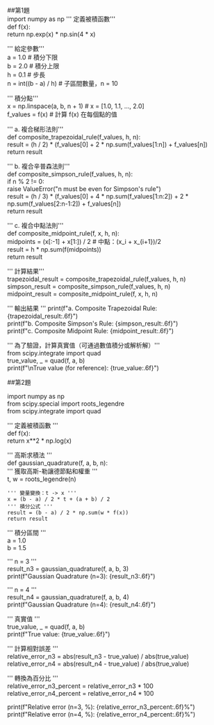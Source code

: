 ##第1題    
import numpy as np
''' 定義被積函數'''  
def f(x):    
    return np.exp(x) * np.sin(4 * x)    

''' 給定參數'''  
a = 1.0  # 積分下限    
b = 2.0  # 積分上限    
h = 0.1  # 步長    
n = int((b - a) / h)  # 子區間數量，n = 10    

''' 積分點'''  
x = np.linspace(a, b, n + 1)  # x = [1.0, 1.1, ..., 2.0]    
f_values = f(x)  # 計算 f(x) 在每個點的值    

''' a. 複合梯形法則'''   
def composite_trapezoidal_rule(f_values, h, n):    
    result = (h / 2) * (f_values[0] + 2 * np.sum(f_values[1:n]) + f_values[n])    
    return result    

''' b. 複合辛普森法則'''  
def composite_simpson_rule(f_values, h, n):    
    if n % 2 != 0:    
        raise ValueError("n must be even for Simpson's rule")    
    result = (h / 3) * (f_values[0] + 4 * np.sum(f_values[1:n:2]) + 2 * np.sum(f_values[2:n-1:2]) + f_values[n])    
    return result    

''' c. 複合中點法則'''  
def composite_midpoint_rule(f, x, h, n):    
    midpoints = (x[:-1] + x[1:]) / 2  # 中點：(x_i + x_{i+1})/2    
    result = h * np.sum(f(midpoints))    
    return result    

''' 計算結果'''  
trapezoidal_result = composite_trapezoidal_rule(f_values, h, n)    
simpson_result = composite_simpson_rule(f_values, h, n)    
midpoint_result = composite_midpoint_rule(f, x, h, n)    

''' 輸出結果  '''
print(f"a. Composite Trapezoidal Rule: {trapezoidal_result:.6f}")    
print(f"b. Composite Simpson's Rule: {simpson_result:.6f}")    
print(f"c. Composite Midpoint Rule: {midpoint_result:.6f}")    

''' 為了驗證，計算真實值（可通過數值積分或解析解）'''  
from scipy.integrate import quad        
true_value, _ = quad(f, a, b)    
print(f"\nTrue value (for reference): {true_value:.6f}")    

##第2題    

import numpy as np  
from scipy.special import roots_legendre  
from scipy.integrate import quad  

''' 定義被積函數 '''  
def f(x):  
    return x**2 * np.log(x)  

''' 高斯求積法 '''  
def gaussian_quadrature(f, a, b, n):  
    ''' 獲取高斯-勒讓德節點和權重 '''  
    t, w = roots_legendre(n)  
    
    ''' 變量變換：t -> x '''  
    x = (b - a) / 2 * t + (a + b) / 2  
    ''' 積分公式 '''  
    result = (b - a) / 2 * np.sum(w * f(x))  
    return result  

''' 積分區間 '''  
a = 1.0  
b = 1.5  

''' n = 3 '''  
result_n3 = gaussian_quadrature(f, a, b, 3)  
print(f"Gaussian Quadrature (n=3): {result_n3:.6f}")  

''' n = 4 '''  
result_n4 = gaussian_quadrature(f, a, b, 4)  
print(f"Gaussian Quadrature (n=4): {result_n4:.6f}")  

''' 真實值 '''  
true_value, _ = quad(f, a, b)  
print(f"True value: {true_value:.6f}")  

''' 計算相對誤差 '''  
relative_error_n3 = abs(result_n3 - true_value) / abs(true_value)  
relative_error_n4 = abs(result_n4 - true_value) / abs(true_value)  

''' 轉換為百分比 '''  
relative_error_n3_percent = relative_error_n3 * 100  
relative_error_n4_percent = relative_error_n4 * 100  

print(f"Relative error (n=3, %): {relative_error_n3_percent:.6f}%")  
print(f"Relative error (n=4, %): {relative_error_n4_percent:.6f}%")  

